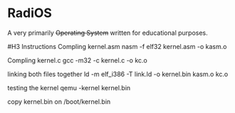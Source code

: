 # RadiOS
A very primarily ~~Operating System~~ written for educational purposes.



#H3 Instructions
Compling kernel.asm
nasm -f elf32 kernel.asm -o kasm.o

Compling kernel.c
gcc -m32 -c kernel.c -o kc.o

linking both files together
ld -m elf_i386 -T link.ld -o kernel.bin kasm.o kc.o

testing the kernel
qemu -kernel kernel.bin

copy kernel.bin on /boot/kernel.bin
